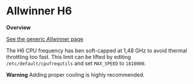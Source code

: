 # Allwinner H6

**Overview**

[See the generic Allwinner page](https://docs.armbian.com/Hardware_Allwinner/)

The H6 CPU frequency has ben soft-capped at 1,48 GHz to avoid thermal throttling too fast. This limit can be lifted by editing
`/etc/default/cpufrequtils` and set `MAX_SPEED` to `1810000`.

**Warning**
Adding proper cooling is highly recommended.

